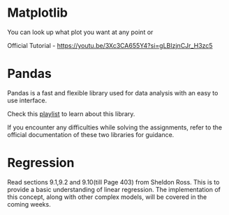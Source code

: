 # Matplotlib
You can look up what plot you want at any point or 


Official Tutorial - https://youtu.be/3Xc3CA655Y4?si=gLBIzjnCJr_H3zc5

# Pandas
Pandas is a fast and flexible library used for data analysis with an easy to use interface.

Check this [playlist](https://youtube.com/playlist?list=PL-osiE80TeTsWmV9i9c58mdDCSskIFdDS&si=HNFlzyyiy70gPZfH) to learn about this library.


If you encounter any difficulties while solving the assignments, refer to the official documentation of these two libraries for guidance.


# Regression

Read sections 9.1,9.2 and 9.10(till Page 403) from Sheldon Ross. This is to provide a basic understanding of linear regression. The implementation of this concept, along with other complex models, will be covered in the coming weeks.
